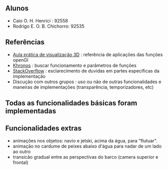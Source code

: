 ## Alunos

- Caio O. H. Henrici : 92558
- Rodrigo E. O. B. Chichorro: 92535

## Referências

- [Aula prática de visualização 3D](https://drive.google.com/drive/folders/1IoGL5G1rHteWS9CVYXfp7o7Euy9Vulc9) : referência de aplicações das funções openGl
- [Khronos](https://www.khronos.org/opengl/) : buscar funcionamento e parâmetros de funções
- [StackOverflow](https://stackoverflow.com) : esclarecimento de duvidas em partes específicas da implementação 
- Discução com outros grupos : uso ou não de outras funcionalidades e maneiras de implementações (transparência,         temporizadores, etc)

## Todas as funcionalidades básicas foram implementadas

## Funcionalidades extras
- animações nos objetos: navio e jetski, acima da água, para "flutuar". 
- animação no cardume de peixes abaixo d'água para nadar de um lado ao outro
- transicão gradual entre as perspectivas do barco (camera superior e frontal)
